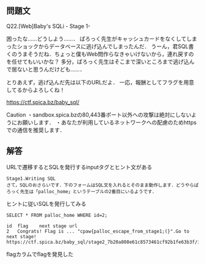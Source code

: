 ## 問題文
Q22.[Web]Baby's SQLi - Stage 1-

困ったな……どうしよう……．
ぱろっく先生がキャッシュカードをなくしてしまったショックからデータベースに逃げ込んでしまったんだ．
うーん，君SQL書くのうまそうだね．ちょっと僕もWeb問作らなきゃいけないから，連れ戻すのを任せてもいいかな？
多分，ぱろっく先生はそこまで深いところまで逃げ込んで居ないと思うんだけども……．

とりあえず，逃げ込んだ先は以下のURLだよ．
一応，報酬としてフラグを用意してるからよろしくね！

https://ctf.spica.bz/baby_sql/

Caution
・sandbox.spica.bzの80,443番ポート以外への攻撃は絶対にしないようにお願いします．
・あなたが利用しているネットワークへの配慮のためhttpsでの通信を推奨します．

## 解答
URLで遷移するとSQLを発行するinputタグとヒント文がある

```
Stage1.Writing SQL
さて，SQLのおさらいです．下のフォームはSQL文を入れるとそのまま動作します．どうやらぱろっく先生は「palloc_home」というテーブルの2番目にいるようです．
```

ヒントに従いSQLを発行してみる

```
SELECT * FROM palloc_home WHERE id=2;

id	flag	next stage url
2	Congrats! Flag is ... "cpaw{palloc_escape_from_stage1;(}".Go to next stage!	https://ctf.spica.bz/baby_sql/stage2_7b20a808e61c8573461cf92b1fe63b3f/index.php
```

flagカラムでflagを発見した
